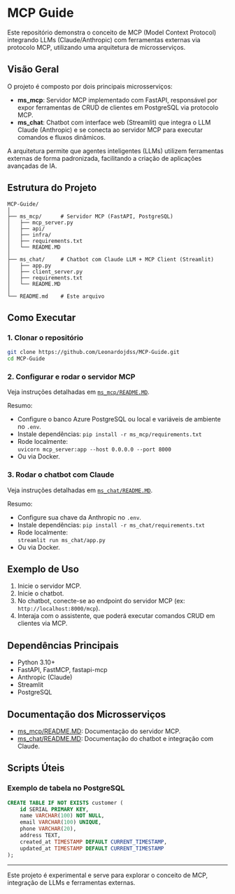 # MCP Guide

Este repositório demonstra o conceito de MCP (Model Context Protocol) integrando LLMs (Claude/Anthropic) com ferramentas externas via protocolo MCP, utilizando uma arquitetura de microsserviços.

## Visão Geral

O projeto é composto por dois principais microsserviços:

- **ms_mcp**: Servidor MCP implementado com FastAPI, responsável por expor ferramentas de CRUD de clientes em PostgreSQL via protocolo MCP.
- **ms_chat**: Chatbot com interface web (Streamlit) que integra o LLM Claude (Anthropic) e se conecta ao servidor MCP para executar comandos e fluxos dinâmicos.

A arquitetura permite que agentes inteligentes (LLMs) utilizem ferramentas externas de forma padronizada, facilitando a criação de aplicações avançadas de IA.

## Estrutura do Projeto

```
MCP-Guide/
│
├── ms_mcp/      # Servidor MCP (FastAPI, PostgreSQL)
│   ├── mcp_server.py
│   ├── api/
│   ├── infra/
│   ├── requirements.txt
│   └── README.MD
│
├── ms_chat/     # Chatbot com Claude LLM + MCP Client (Streamlit)
│   ├── app.py
│   ├── client_server.py
│   ├── requirements.txt
│   └── README.MD
│
└── README.md    # Este arquivo
```

## Como Executar

### 1. Clonar o repositório

```bash
git clone https://github.com/Leonardojdss/MCP-Guide.git
cd MCP-Guide
```

### 2. Configurar e rodar o servidor MCP

Veja instruções detalhadas em [`ms_mcp/README.MD`](ms_mcp/README.MD).

Resumo:
- Configure o banco Azure PostgreSQL ou local e variáveis de ambiente no `.env`.
- Instale dependências: `pip install -r ms_mcp/requirements.txt`
- Rode localmente:  
  `uvicorn mcp_server:app --host 0.0.0.0 --port 8000`
- Ou via Docker.

### 3. Rodar o chatbot com Claude

Veja instruções detalhadas em [`ms_chat/README.MD`](ms_chat/README.MD).

Resumo:
- Configure sua chave da Anthropic no `.env`.
- Instale dependências: `pip install -r ms_chat/requirements.txt`
- Rode localmente:  
  `streamlit run ms_chat/app.py`
- Ou via Docker.

## Exemplo de Uso

1. Inicie o servidor MCP.
2. Inicie o chatbot.
3. No chatbot, conecte-se ao endpoint do servidor MCP (ex: `http://localhost:8000/mcp`).
4. Interaja com o assistente, que poderá executar comandos CRUD em clientes via MCP.

## Dependências Principais

- Python 3.10+
- FastAPI, FastMCP, fastapi-mcp
- Anthropic (Claude)
- Streamlit
- PostgreSQL

## Documentação dos Microsserviços

- [ms_mcp/README.MD](ms_mcp/README.MD): Documentação do servidor MCP.
- [ms_chat/README.MD](ms_chat/README.MD): Documentação do chatbot e integração com Claude.

## Scripts Úteis

### Exemplo de tabela no PostgreSQL

```sql
CREATE TABLE IF NOT EXISTS customer (
    id SERIAL PRIMARY KEY,
    name VARCHAR(100) NOT NULL,
    email VARCHAR(100) UNIQUE,
    phone VARCHAR(20),
    address TEXT,
    created_at TIMESTAMP DEFAULT CURRENT_TIMESTAMP,
    updated_at TIMESTAMP DEFAULT CURRENT_TIMESTAMP
);
```

---

Este projeto é experimental e serve para explorar o conceito de MCP, integração de LLMs e ferramentas externas.
